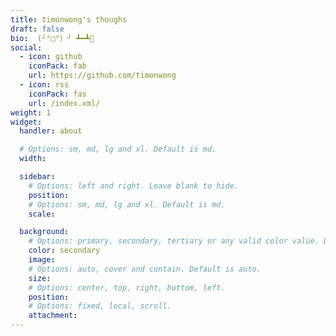 ```yaml
---
title: timonwong's thoughs
draft: false
bio:  (╯°□°）╯ ┻━┻📘
social:
  - icon: github
    iconPack: fab
    url: https://github.com/timonwong
  - icon: rss
    iconPack: fas
    url: /index.xml/
weight: 1
widget:
  handler: about

  # Options: sm, md, lg and xl. Default is md.
  width:

  sidebar:
    # Options: left and right. Leave blank to hide.
    position:
    # Options: sm, md, lg and xl. Default is md.
    scale:

  background:
    # Options: primary, secondary, tertiary or any valid color value. Default is primary.
    color: secondary
    image:
    # Options: auto, cover and contain. Default is auto.
    size:
    # Options: center, top, right, bottom, left.
    position:
    # Options: fixed, local, scroll.
    attachment:
---
```

